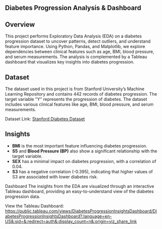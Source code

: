 **Diabetes Progression Analysis & Dashboard**
---------------------------------------------

Overview
--------
This project performs Exploratory Data Analysis (EDA) on a diabetes progression dataset to uncover patterns, detect outliers, and understand feature importance. Using Python, Pandas, and Matplotlib, we explore dependencies between clinical features such as age, BMI, blood pressure, and serum measurements. The analysis is complemented by a Tableau dashboard that visualizes key insights into diabetes progression.

Dataset
-------
The dataset used in this project is from Stanford University’s Machine Learning Repository and contains 442 records of diabetes progression. The target variable "Y" represents the progression of diabetes. The dataset includes various clinical features like age, BMI, blood pressure, and serum measurements.

Dataset Link: [Stanford Diabetes Dataset](https://hastie.su.domains/Papers/LARS/diabetes.data)

Insights
--------
- **BMI** is the most important feature influencing diabetes progression.
- **S5** and **Blood Pressure (BP)** also show a significant relationship with the target variable.
- **SEX** has a minimal impact on diabetes progression, with a correlation of 0.04.
- **S3** has a negative correlation (-0.395), indicating that higher values of S3 are associated with lower diabetes risk.

Dashboard
The insights from the EDA are visualized through an interactive Tableau dashboard, providing an easy-to-understand view of the diabetes progression data.

View the Tableau Dashboard: https://public.tableau.com/views/DiabetesProgressionInsightsDashboard/DiabetesProgressionInsightsDashboard?:language=en-US&:sid=&:redirect=auth&:display_count=n&:origin=viz_share_link
